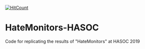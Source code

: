 [![HitCount](http://hits.dwyl.io/punyajoy/HateMonitors-HASOC.svg)](http://hits.dwyl.io/punyajoy/HateMnitors-HASOC)


# HateMonitors-HASOC
Code for replicating the results of "HateMonitors" at HASOC 2019


